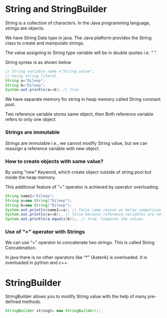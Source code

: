 # String and StringBuilder

String is a collection of characters. In the Java programming language, strings are objects.

We have String Data type in java. The Java platform provides the String class to create and manipulate strings.

The value assigning to String type variable will be in double quotes i.e. “ ”.

String syntax is as shown below

```java
// String variable_name ="String_value";
// Using string literal
String a="Dileep";
String b="Dileep";
System.out.println(a==b); // true
```

We have separate memory for string in heap memory called String constant pool.

Two reference variable stores same object, then Both reference variable refers to only one object.

### Strings are immutable

Strings are immutable i.e., we cannot modify String value, but we can reassign a reference variable with new object.

### How to create objects with same value?

By using “new” Keyword, which create object outside of string pool but inside the heap memory.

This additional feature of “+” operator is achieved by operator overloading.

```java
String name1="Dileep";
String a=new String("Dileep");
String b=new String("Dileep");
System.out.println(name1==a); // false same reason as below camporison
System.out.println(a==b);. // false because reference variables are not pointing to same object, compares the objects
System.out.println(a.equals(b));. // true, Compares the values
```

### Use of “+” operator with Strings

We can use “+” operator to concatenate two strings. This is called String Concatenation.

In java there is no other operators like “*” (Asterik) is overloaded. It is overloaded in python and c++.

# StringBuilder

StringBuilder allows you to modify String value with the help of many pre-defined methods.

```java
StringBuilder string1= new StringBuilder();

```
